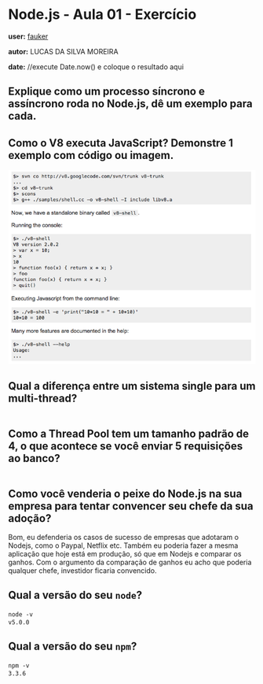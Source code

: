 # Node.js - Aula 01 - Exercício

**user:** [fauker](https://github.com/fauker)

**autor:** LUCAS DA SILVA MOREIRA

**date:** //execute Date.now() e coloque o resultado aqui

## Explique como um processo síncrono e assíncrono roda no Node.js, dê um exemplo para cada.

## Como o V8 executa JavaScript? Demonstre 1 exemplo com código ou imagem.

![v8](https://github.com/fauker/be-mean-instagram-nodejs/blob/master/images/v8-code.png)

## Qual a diferença entre um sistema single para um multi-thread?

```
```

## Como a Thread Pool tem um tamanho padrão de 4, o que acontece se você enviar 5 requisições ao banco?

```
```

## Como você venderia o peixe do Node.js na sua empresa para tentar convencer seu chefe da sua adoção?

Bom, eu defenderia os casos de sucesso de empresas que adotaram o Nodejs, como o Paypal, Netflix etc. Também eu poderia fazer a mesma aplicação que hoje está em produção, só que em Nodejs e comparar os ganhos. Com o argumento da comparação de ganhos eu acho que poderia qualquer chefe, investidor ficaria convencido.

## Qual a versão do seu `node`?

```
node -v
v5.0.0
```

## Qual a versão do seu `npm`?

```
npm -v
3.3.6
```